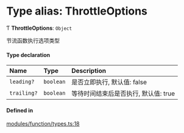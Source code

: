 # Type alias: ThrottleOptions

Ƭ **ThrottleOptions**: `Object`

节流函数执行选项类型

#### Type declaration

| Name | Type | Description |
| :------ | :------ | :------ |
| `leading?` | `boolean` | 是否立即执行, 默认值: false |
| `trailing?` | `boolean` | 等待时间结束后是否执行, 默认值: true |

#### Defined in

[modules/function/types.ts:18](https://github.com/loclink/tianjie/blob/f0b1650/src/modules/function/types.ts#L18)
